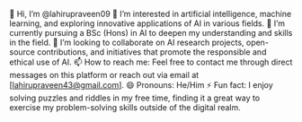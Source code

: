 👋 Hi, I’m @lahirupraveen09
👀 I’m interested in artificial intelligence, machine learning, and exploring innovative applications of AI in various fields.
🌱 I’m currently pursuing a BSc (Hons) in AI to deepen my understanding and skills in the field.
💞️ I’m looking to collaborate on AI research projects, open-source contributions, and initiatives that promote the responsible and ethical use of AI.
📫 How to reach me: Feel free to contact me through direct messages on this platform or reach out via email at [lahirupraveen43@gmail.com].
😄 Pronouns: He/Him
⚡ Fun fact: I enjoy solving puzzles and riddles in my free time, finding it a great way to exercise my problem-solving skills outside of the digital realm.

<!---
lahirupraveen09/lahirupraveen09 is a ✨ special ✨ repository because its `README.md` (this file) appears on your GitHub profile.
You can click the Preview link to take a look at your changes.
--->
